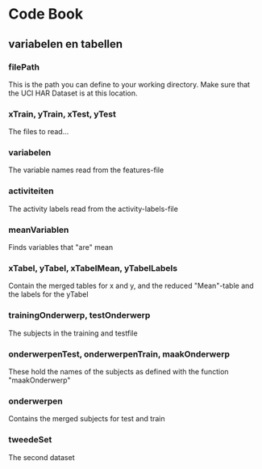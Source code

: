 # Code Book

## variabelen en tabellen

### filePath
This is the path you can define to your working directory. Make sure that the UCI HAR Dataset is at this location.

### xTrain, yTrain, xTest, yTest
The files to read...

### variabelen
The variable names read from the features-file

### activiteiten
The activity labels read from the activity-labels-file

### meanVariablen
Finds variables that "are" mean

### xTabel, yTabel, xTabelMean, yTabelLabels
Contain the merged tables for x and y, and the reduced "Mean"-table and the labels for the yTabel

### trainingOnderwerp, testOnderwerp
The subjects in the training and testfile

### onderwerpenTest, onderwerpenTrain, maakOnderwerp
These hold the names of the subjects as defined with the function "maakOnderwerp"

### onderwerpen
Contains the merged subjects for test and train

### tweedeSet
The second dataset
